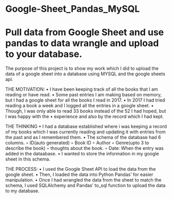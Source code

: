 # Google-Sheet_Pandas_MySQL
# Pull data from Google Sheet and use pandas to data wrangle and upload to your database.

The purpose of this project is to show my work which I did to upload the data of a google sheet into a database using MYSQL and the google sheets api. 

THE MOTIVATION:
    •  I have been keeping track of all the books that I am reading or have read. 
    • Some past entries I am making based on memory, but I had a google sheet for all the books I read in 2017.
    • In 2017 I had tried reading a book a week and I logged all the entries in a google sheet.
    • Though, I was only able to read 33 books instead of the 52 I had hoped, but I was happy with the 
    • experience and also by the record which I had kept. 
    
 THE THINKING
    • I had a database established where i was keeping a record of my books which I was currently reading and updating it with entries from the past and as I remembered them. 
    • The schema of the database had 6  columns.
        ◦ ID(auto generated)
        ◦ Book ID
        ◦ Author
        ◦ Genre(upto 3 to describe the book)
        ◦ thoughts about the book.
        ◦ Date: When the entry was added in the dataabase.
    • I wanted to store the information in my google sheet in this schema. 
    
THE PROCESS:
    • I used the Google Sheet API to load the data from the google sheet. 
    • Then, I loaded the data into Python Pandas’ for easier manipulation.
    • Once I had wrangled the data from the sheet to match the schema, I used SQLAlchemy and Pandas’ to_sql function to upload the data to my database. 
